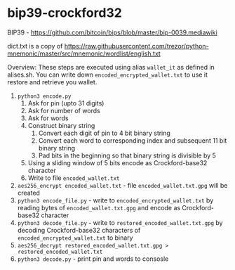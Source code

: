 # bip39-crockford32

BIP39 - https://github.com/bitcoin/bips/blob/master/bip-0039.mediawiki 

dict.txt is a copy of https://raw.githubusercontent.com/trezor/python-mnemonic/master/src/mnemonic/wordlist/english.txt

Overview:
These steps are executed using alias `wallet_it` as defined in alises.sh.
You can write down `encoded_encrypted_wallet.txt` to use it restore and retrieve you wallet.
1. `python3 encode.py`
    1. Ask for pin (upto 31 digits)
    1. Ask for number of words
    1. Ask for words
    1. Construct binary string
        1. Convert each digit of pin to 4 bit binary string
        1. Convert each word to corresponding index and subsequent 11 bit binary string
        1. Pad bits in the beginning so that binary string is divisible by 5
    1. Using a sliding window of 5 bits encode as Crockford-base32 character
    1. Write to file `encoded_wallet.txt`
2. `aes256_encrypt encoded_wallet.txt` - file `encoded_wallet.txt.gpg` will be created
3. `python3 encode_file.py` - write to `encoded_encrypted_wallet.txt` by reading bytes of `encoded_wallet.txt.gpg` and encode as Crockford-base32 character
4. `python3 decode_file.py` - write to `restored_encoded_wallet.txt.gpg` by decoding Crockford-base32 characters of `encoded_encrypted_wallet.txt` to binary
5. `aes256_decrypt restored_encoded_wallet.txt.gpg > restored_encoded_wallet.txt`
6. `python3 decode.py` - print pin and words to consosle
    
